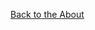 <!---layout: page
title: "Tutorial"
permalink: /tutorial/--->


  <a href="https://kaseypocius.github.io/MUMT-307-ShimmeringPeaks/about"> Back to the About</a>
